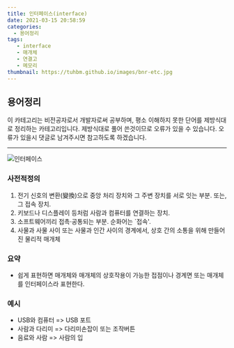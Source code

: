 ```yaml
---
title: 인터페이스(interface)
date: 2021-03-15 20:58:59
categories:
  - 용어정리
tags:
   - interface
   - 매개체
   - 연결고
   - 메모리
thumbnail: https://tuhbm.github.io/images/bnr-etc.jpg
---
```

## 용어정리
이 카테고리는 비전공자로서 개발자로써 공부하며, 평소 이해하지 못한 단어를 제방식대로 정리하는 카테고리입니다.
제방식대로 풀어 쓴것이므로 오류가 있을 수 있습니다.
오류가 있을시 댓글로 남겨주시면 참고하도록 하겠습니다.
*****
![인터페이스](https://tuhbm.github.io/images/terms/interface_img1.png)
### 사전적정의
1. 전기 신호의 변환(變換)으로 중앙 처리 장치와 그 주변 장치를 서로 잇는 부분. 또는, 그 접속 장치.
2. 키보드나 디스플레이 등처럼 사람과 컴퓨터를 연결하는 장치.
3. 소프트웨어끼리 접촉·공통되는 부분. 순화어는 `접속'.
4. 사물과 사물 사이 또는 사물과 인간 사이의 경계에서, 상호 간의 소통을 위해 만들어진 물리적 매개체
<!-- more -->
### 요약
- 쉽게 표현하면 매개체와 매개체의 상호작용이 가능한 접점이나 경계면 또는 매개체를 인터페이스라 표현한다.

### 예시
- USB와 컴퓨터 => USB 포트
- 사람과 다리미 => 다리미손잡이 또는 조작버튼
- 음료와 사람 => 사람의 입
